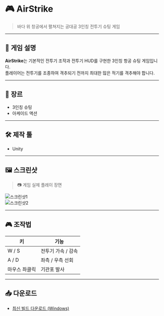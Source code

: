 # 🎮 AirStrike

> 바다 위 창공에서 펼쳐지는 공대공 3인칭 전투기 슈팅 게임

---

## 📌 게임 설명

**AirStrike**는 기본적인 전투기 조작과 전투기 HUD를 구현한 3인칭 항공 슈팅 게임입니다.  
플레이어는 전투기를 조종하여 격추되기 전까지 최대한 많은 적기를 격추해야 합니다.  

---

## 🧩 장르

- 3인칭 슈팅
- 아케이드 액션

---

## 🛠 제작 툴

- Unity

---

## 🖼 스크린샷

> 📷 게임 실제 플레이 장면

![스크린샷1](https://your-image-url.com/screenshot1.png)  
![스크린샷2](https://your-image-url.com/screenshot2.png)

---

## 🎮 조작법

| 키 | 기능 |
|----|------|
| W / S | 전투기 가속 / 감속 |
| A / D | 좌측 / 우측 선회 |
| 마우스 좌클릭 | 기관포 발사 |

---

## 📥 다운로드

- [최신 빌드 다운로드 (Windows)](https://drive.google.com/file/d/1ZRym5ykm_8qdVoY_Zm8ftCB5wEDGSzy_/view?usp=drive_link)
